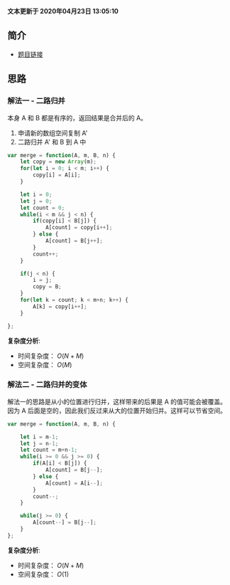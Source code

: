 **文本更新于 2020年04月23日 13:05:10**
 
 
## 简介
- [题目链接](https://leetcode-cn.com/problems/sorted-merge-lcci/)

## 思路
### 解法一 - 二路归并
本身 A 和 B 都是有序的，返回结果是合并后的 A。
1. 申请新的数组空间复制 A'
2. 二路归并 A' 和 B 到 A 中

```javascript
var merge = function(A, m, B, n) {
    let copy = new Array(m);
    for(let i = 0; i < m; i++) {
        copy[i] = A[i];
    }

    let i = 0;
    let j = 0;
    let count = 0;
    while(i < m && j < n) {
        if(copy[i] < B[j]) {
            A[count] = copy[i++]; 
        } else {
            A[count] = B[j++];
        }
        count++;
    }

    if(j < n) {
        i = j;
        copy = B;
    }
    for(let k = count; k < m+n; k++) {
        A[k] = copy[i++];
    }

};
```
**复杂度分析**:
- 时间复杂度： $O(N+M)$
- 空间复杂度： $O(M)$

### 解法二 - 二路归并的变体
解法一的思路是从小的位置进行归并，这样带来的后果是 A 的值可能会被覆盖。
因为 A 后面是空的，因此我们反过来从大的位置开始归并。这样可以节省空间。

```javascript
var merge = function(A, m, B, n) {

    let i = m-1;
    let j = n-1;
    let count = m+n-1;
    while(i >= 0 && j >= 0) {
        if(A[i] < B[j]) {
            A[count] = B[j--]; 
        } else {
            A[count] = A[i--];
        }
        count--;
    }

    while(j >= 0) {
        A[count--] = B[j--];
    }
};
```

**复杂度分析**:
- 时间复杂度： $O(N+M)$
- 空间复杂度： $O(1)$